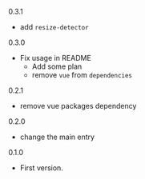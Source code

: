 0.3.1
* add `resize-detector`


0.3.0
* Fix usage in README
  * Add some plan
  * remove `vue` from `dependencies`

0.2.1
* remove vue packages dependency

0.2.0
* change the main entry

0.1.0
* First version.





